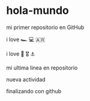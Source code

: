 # hola-mundo

mi primer repositorio en GitHub

i love 🏎️ 💻 🇦🇷 


  i love 🚁 🎖️ ⚓


mi ultima linea en repositorio

nueva actividad


finalizando con github
